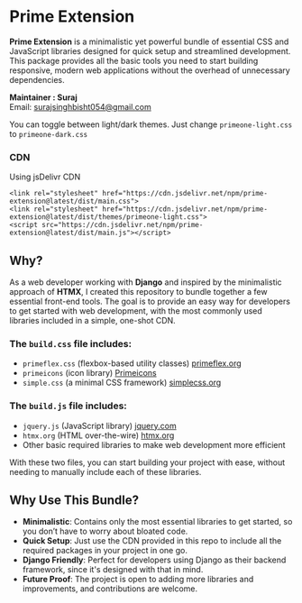 # Prime Extension

**Prime Extension** is a minimalistic yet powerful bundle of essential CSS and JavaScript libraries designed for quick setup and streamlined development. 
This package provides all the basic tools you need to start building responsive, modern web applications without the overhead of unnecessary dependencies.

**Maintainer : Suraj**  
Email: [surajsinghbisht054@gmail.com](mailto:surajsinghbisht054@gmail.com)


You can toggle between light/dark themes. Just change `primeone-light.css` to `primeone-dark.css`
### CDN


Using jsDelivr CDN
```
<link rel="stylesheet" href="https://cdn.jsdelivr.net/npm/prime-extension@latest/dist/main.css">
<link rel="stylesheet" href="https://cdn.jsdelivr.net/npm/prime-extension@latest/dist/themes/primeone-light.css">
<script src="https://cdn.jsdelivr.net/npm/prime-extension@latest/dist/main.js"></script>
```


## Why?
As a web developer working with **Django** and inspired by the minimalistic approach of **HTMX**, 
I created this repository to bundle together a few essential front-end tools. 
The goal is to provide an easy way for developers to get started with web development, with the most commonly used libraries included in a simple, one-shot CDN.

### The `build.css` file includes:
- `primeflex.css` (flexbox-based utility classes) [primeflex.org](https://primeflex.org/)
- `primeicons` (icon library) [Primeicons](https://primevue.org/icons)
- `simple.css` (a minimal CSS framework) [simplecss.org](https://simplecss.org/)

### The `build.js` file includes:
- `jquery.js` (JavaScript library) [jquery.com](https://jquery.com/)
- `htmx.org` (HTML over-the-wire) [htmx.org](https://htmx.org/)
- Other basic required libraries to make web development more efficient

With these two files, you can start building your project with ease, without needing to manually include each of these libraries.



## Why Use This Bundle?

- **Minimalistic**: Contains only the most essential libraries to get started, so you don’t have to worry about bloated code.
- **Quick Setup**: Just use the CDN provided in this repo to include all the required packages in your project in one go.
- **Django Friendly**: Perfect for developers using Django as their backend framework, since it's designed with that in mind.
- **Future Proof**: The project is open to adding more libraries and improvements, and contributions are welcome.



